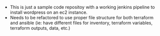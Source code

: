- This is just a sample code repositoy with a working jenkins pipeline to install wordpress on an ec2 instance.
- Needs to be refactored to use proper file structure for both terraform and ansible (ie: have different files for inventory, terraform variables, terraform outputs, data, etc.)
